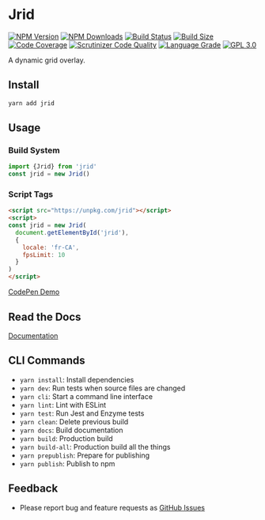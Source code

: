 # Jrid

[![NPM Version][npm-image]][npm-url]
[![NPM Downloads][downloads-image]][downloads-url]
[![Build Status][build-image]][build-url]
[![Build Size][size-image]][size-url]
[![Code Coverage][coverage-image]][coverage-url]
[![Scrutinizer Code Quality][scrutinizer-image]][scrutinizer-url]
[![Language Grade][lgtm-image]][lgtm-url]
[![GPL 3.0][license-image]](LICENSE)

A dynamic grid overlay.


## Install

```bash
yarn add jrid
```

## Usage

### Build System

```typescript
import {Jrid} from 'jrid'
const jrid = new Jrid()
```

### Script Tags

```html
<script src="https://unpkg.com/jrid"></script>
<script>
const jrid = new Jrid(
  document.getElementById('jrid'),
  {
    locale: 'fr-CA',
    fpsLimit: 10
  }
)
</script>
```


[CodePen Demo](https://codepen.io/acerix/pen/ZEyxZvM?editors=0010)

## Read the Docs

[Documentation](https://acerix.github.io/jrid/)

## CLI Commands

*   `yarn install`: Install dependencies
*   `yarn dev`: Run tests when source files are changed
*   `yarn cli`: Start a command line interface
*   `yarn lint`: Lint with ESLint
*   `yarn test`: Run Jest and Enzyme tests
*   `yarn clean`: Delete previous build
*   `yarn docs`: Build documentation
*   `yarn build`: Production build
*   `yarn build-all`: Production build all the things
*   `yarn prepublish`: Prepare for publishing
*   `yarn publish`: Publish to npm

## Feedback

* Please report bug and feature requests as [GitHub Issues](https://github.com/acerix/jrid/issues)

[npm-image]: https://img.shields.io/npm/v/jrid.svg
[npm-url]: https://npmjs.org/package/jrid
[downloads-image]: https://img.shields.io/npm/dm/jrid.svg
[downloads-url]: https://npmjs.org/package/jrid
[build-image]: https://github.com/acerix/jrid/workflows/Test/badge.svg
[build-url]: https://github.com/acerix/jrid/actions?query=workflow%2ATest
[size-image]: https://badgen.net/bundlephobia/min/jrid
[size-url]: https://bundlephobia.com/result?p=jrid
[coverage-image]: https://scrutinizer-ci.com/g/acerix/jrid/badges/coverage.png?b=main
[coverage-url]: https://scrutinizer-ci.com/g/acerix/jrid/?branch=main
[scrutinizer-image]: https://scrutinizer-ci.com/g/acerix/jrid/badges/quality-score.png?b=main
[scrutinizer-url]: https://scrutinizer-ci.com/g/acerix/jrid/?branch=main
[lgtm-image]: https://img.shields.io/lgtm/alerts/g/acerix/jrid.svg
[lgtm-url]: https://lgtm.com/projects/g/acerix/jrid/
[license-image]: https://img.shields.io/npm/l/jrid.svg
